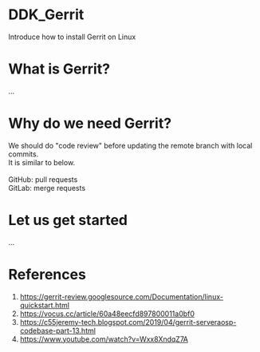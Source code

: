 # DDK_Gerrit
Introduce how to install Gerrit on Linux

# What is Gerrit?
... </br>

# Why do we need Gerrit?
We should do "code review" before updating the remote branch with local commits. </br>
It is similar to below. </br> </br>
GitHub: pull requests </br>
GitLab: merge requests </br>

# Let us get started
... </br>

# References
1. https://gerrit-review.googlesource.com/Documentation/linux-quickstart.html
2. https://vocus.cc/article/60a48eecfd897800011a0bf0
3. https://c55jeremy-tech.blogspot.com/2019/04/gerrit-serveraosp-codebase-part-13.html
4. https://www.youtube.com/watch?v=Wxx8XndqZ7A
